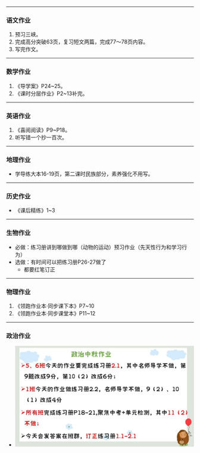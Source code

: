 -----
### 语文作业 ###
1. 预习三峡。
2. 完成高分突破63页，复习短文两篇，完成77～78页内容。
3. 写完作文。

-----
### 数学作业 ###
1. 《导学案》P24~25。
2. 《课时分层作业》P2~13补完。

-----
### 英语作业 ###
1. 《喜阅阅读》P9~P18。
2. 听写错一个抄一百次。

-----
### 地理作业 ###
* 学导练大本16-19页，第二课时民族部分，素养强化不用写。

-----
### 历史作业 ###
* 《课后精练》1~3

-----
### 生物作业 ###
* 必做：练习册讲到哪做到哪（动物的运动）预习作业（先天性行为和学习行为）
* 选做：有时间可以把练习册P26-27做了
	* 都要红笔订正

-----
### 物理作业 ###
1. 《领跑作业本·同步课下本》P7~10
2. 《领跑作业本·同步课堂本》P11~12

-----
### 政治作业 ###
* ![hw](../hw/_images/p1.jpg)

